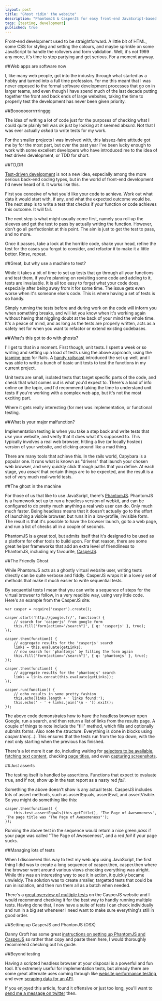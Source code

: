 ```yaml
---
layout: post
title: "Ghost ridin' the website"
description: "PhantomJS & CasperJS for easy front-end JavaScript-based testing."
tags: [testing, development]
published: true
---
```

Front-end development used to be straightforward. A little bit of HTML, some CSS for styling and setting the colours, and maybe sprinkle on some JavaScript to handle the rollovers and form validation. Well, it's not 1999 any more, it's time to stop partying and get serious. For a moment anyway.

##Web apps are software now

I, like many web people, got into the industry through what started as a hobby and turned into a full time profession. For me this meant that I was never exposed to the formal software development processes that go on in larger teams, and even though I have spend much of the last decade putting together the front and back ends of large websites, taking the time to properly test the development has never been given priority.

##Booooooorrrrringgg

The idea of writing a lot of code just for the purposes of checking what I could quite plainly tell was ok just by looking at it seemed absurd. Not that I was ever actually *asked* to write tests for my work.

For the smaller projects I was involved with, this laissez-faire attitude got me by for the most part, but over the past year I've been lucky enough to work with some excellent developers who have introduced me to the idea of test driven development, or TDD for short.

##TD,DR

[Test-driven development][1] is not a new idea, especially among the more serious back-end coding types, but in the world of front-end development I'd never heard of it. It works like this.

First you conceive of what you'd like your code to achieve. Work out what data it would start with, if any, and what the expected outcome would be. The next step is to write a test that checks if your function or code achieves this outcome. It will fail.

The next step is what might usually come first, namely you roll up the sleeves and get the test to pass by actually writing the function. However, don't go all perfectionist at this point. The aim is just to get the test to pass, and no more.

Once it passes, take a look at the horrible code, shake your head, refine the test for the cases you forgot to consider, and refactor it to make it a little better. Rinse, repeat.

##Great, but why use a machine to test?

While it takes a bit of time to set up tests that go through all your functions and test them, if you're planning on revisiting some code and adding to it, tests are invaluable. It is all too easy to forget what your code does, especially after being away from it for some time. The issue gets even worse when it's someone else's code. This is where having a set of tests is so handy.

Simply running the tests before and during work on the code will inform you when something breaks, and will let you know when it's working again without having that niggling doubt at the back of your mind the whole time. It's a peace of mind, and as long as the tests are properly written, acts as a safety net for when you want to refactor or extend existing codebases.

##What's this got to do with ghosts?

I'll get to that in a moment. First though, unit tests. I spent a week or so writing and setting up a load of tests using the above approach, using the [jasmine gem][2] for Rails. A [handy railscast][3] introduced the set up well, and I was able to write a bunch of basic unit tests to test the functions in my current project.

Unit tests are small, isolated tests that target specific parts of the code, and check that what comes out is what you'd expect to. There's a load of info online on the topic, and I'd recommend taking the time to understand unit tests if you're working with a complex web app, but it's not the most exciting part.

Where it gets really interesting (for me) was implementation, or functional testing.

##What is your major malfunction?

Implementation testing is when you take a step back and write tests that *use* your website, and verify that it does what it's supposed to. This typically involves a real web browser, hitting a live (or locally hosted) version of your website, and clicking around like a mad thing.

There are many tools that achieve this. In the rails world, Capybara is a popular one. It runs what is known as "drivers" that launch your chosen web browser, and very quickly click through paths that you define. At each stage, you *assert* that certain things are to be expected, and the result is a set of very much real-world tests.

##The ghost in the machine

For those of us that like to use JavaScript, there's [PhantomJS][4]. PhantomJS is a framework set up to run a headless version of webkit, and can be configured to do pretty much anything a real web user can do. Only much much faster. Being headless means that it doesn't actually go to the effort of launching a visible browser, but runs it in a low-profile, invisible form. The result is that it's possible to have the browser launch, go to a web page, and run a list of checks all in a couple of seconds.

PhantomJS is a great tool, but admits itself that it's designed to be used as a platform for other tools to build upon. For that reason, there are some great helper frameworks that add an extra level of friendliness to PhantomJS, including my favourite, [CasperJS][5].

##The Friendly Ghost

While PhantomJS acts as a ghostly virtual website user, writing tests directly can be quite verbose and fiddly. CasperJS wraps it in a lovely set of methods that make it much easier to write sequential tests.

By sequential tests I mean that you can write a sequence of steps for the virtual browser to follow, in a very readible way, using very little code. Here's an example from the CasperJS site:

	var casper = require('casper').create();

	casper.start('http://google.fr/', function() {
	    // search for 'casperjs' from google form
	    this.fill('form[action="/search"]', { q: 'casperjs' }, true);
	});

	casper.then(function() {
	    // aggregate results for the 'casperjs' search
	    links = this.evaluate(getLinks);
	    // now search for 'phantomjs' by filling the form again
	    this.fill('form[action="/search"]', { q: 'phantomjs' }, true);
	});

	casper.then(function() {
	    // aggregate results for the 'phantomjs' search
	    links = links.concat(this.evaluate(getLinks));
	});

	casper.run(function() {
	    // echo results in some pretty fashion
	    this.echo(links.length + ' links found:');
	    this.echo(' - ' + links.join('\n - ')).exit();
	});

The above code demonstrates how to have the headless browser open Google, run a search, and then return a list of links from the results page. A couple of things to note include the "fill" method, which fills and optionally submits forms. Also note the structure. Everything is done in blocks using *casper.then(...)*. This ensures that the tests run from the top down, with the next only starting when the previous has finished.

There's a lot more it can do, including waiting for [selectors to be available][6], [fetching text content][7], checking [page titles][8], and even [capturing screenshots][9].

##Just asserts

The testing itself is handled by assertions. Functions that expect to evaluate true, and if not, show up in the test report as a nasty red *fail*.

Something the above doesn't show is any actual tests. CasperJS includes lots of assert methods, such as assertEquals, assertEval, and assertVisible. So you might do something like this:

	casper.then(function() {
		this.test.assertEquals(this.getTitle(), 'The Page of Awesomeness', 'The page title was "The Page of Awesomeness"');
	});

Running the above test in the sequence would return a nice green *pass* if your page was called "The Page of Awesoeness", and a red *fail* if your page sucks.

##Managing lots of tests

When I discovered this way to test my web app using JavaScript, the first thing I did was to create a long sequence of casper.then, casper.then where the browser went around various views checking everything was alright. While this was an interesting way to see it in action, it quickly became unwieldy. The solution was to create smaller, targetted tests that could be run in isolation, and then run them all as a batch when needed.

There's a [great overview of multiple tests][10] on the CasperJS website and I would recommend checking it for the best way to handly running multiple tests. Having done that, I now have a suite of tests I can check individually and run in a big set whenever I need want to make sure everything's still in good order.

##Setting up CasperJS and PhantonJS (OSX)

Danny Croft has some great [instructions on setting up PhantomJS and CasperJS][11] so rather than copy and paste them here, I would thoroughly recommend checking out his guide.

##Beyond testing

Having a scripted headless browser at your disposal is a powerful and fun tool. It's extremely useful for implementation tests, but already there are some great alternate uses coming through like [website performance testing][12], and even [scraping data for an API][13].

If you enjoyed this article, found it offensive or just too long, you'll want to [send me a message on twitter][14] then.


[1]: http://en.wikipedia.org/wiki/Test_driven_development
[2]: https://github.com/pivotal/jasmine-gem
[3]: http://railscasts.com/episodes/261-testing-javascript-with-jasmine
[4]: http://phantomjs.org/
[5]: http://casperjs.org/
[6]: http://casperjs.org/api.html#casper.waitForSelector
[7]: http://casperjs.org/api.html#casper.fetchText
[8]: http://casperjs.org/api.html#casper.getTitle
[9]: http://casperjs.org/api.html#casper.capture
[10]: http://casperjs.org/testing.html#casper-test-command
[11]: http://dannycroft.co.uk/front-end-unit-testing-with-javascript/
[12]: http://wesleyhales.com/blog/2012/08/16/Site-Load-Time-Testing-with-PhantomJS/
[13]: http://www.subelsky.com/2012/08/webscraping-with-casperjs-and-phantomjs.html
[14]: http://twitter.com/donovanh

